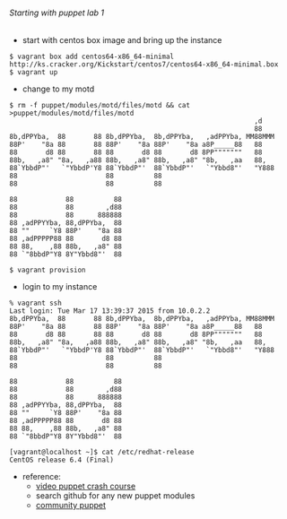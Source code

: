 ###### Starting with puppet lab 1

* start with centos box image and bring up the instance
```
$ vagrant box add centos64-x86_64-minimal http://ks.cracker.org/Kickstart/centos7/centos64-x86_64-minimal.box
$ vagrant up
```

* change to my motd
```
$ rm -f puppet/modules/motd/files/motd && cat >puppet/modules/motd/files/motd
                                                             ,d
                                                             88
8b,dPPYba,  88       88 8b,dPPYba,  8b,dPPYba,   ,adPPYba, MM88MMM
88P'    "8a 88       88 88P'    "8a 88P'    "8a a8P_____88   88
88       d8 88       88 88       d8 88       d8 8PP"""""""   88
88b,   ,a8" "8a,   ,a88 88b,   ,a8" 88b,   ,a8" "8b,   ,aa   88,
88`YbbdP"'   `"YbbdP'Y8 88`YbbdP"'  88`YbbdP"'   `"Ybbd8"'   "Y888
88                      88          88
88                      88          88

88            88          88
88            88        ,d88
88            88      888888
88 ,adPPYYba, 88,dPPYba,  88
88 ""     `Y8 88P'    "8a 88
88 ,adPPPPP88 88       d8 88
88 88,    ,88 88b,   ,a8" 88
88 `"8bbdP"Y8 8Y"Ybbd8"'  88

$ vagrant provision
```

* login to my instance
```
% vagrant ssh
Last login: Tue Mar 17 13:39:37 2015 from 10.0.2.2
8b,dPPYba,  88       88 8b,dPPYba,  8b,dPPYba,   ,adPPYba, MM88MMM
88P'    "8a 88       88 88P'    "8a 88P'    "8a a8P_____88   88
88       d8 88       88 88       d8 88       d8 8PP"""""""   88
88b,   ,a8" "8a,   ,a88 88b,   ,a8" 88b,   ,a8" "8b,   ,aa   88,
88`YbbdP"'   `"YbbdP'Y8 88`YbbdP"'  88`YbbdP"'   `"Ybbd8"'   "Y888
88                      88          88
88                      88          88

88            88          88
88            88        ,d88
88            88      888888
88 ,adPPYYba, 88,dPPYba,  88
88 ""     `Y8 88P'    "8a 88
88 ,adPPPPP88 88       d8 88
88 88,    ,88 88b,   ,a8" 88
88 `"8bbdP"Y8 8Y"Ybbd8"'  88

[vagrant@localhost ~]$ cat /etc/redhat-release
CentOS release 6.4 (Final)
```

* reference:
  - [video puppet crash course](https://sysadmincasts.com/episodes/8-learning-puppet-with-vagrant)
  - search github for any new puppet modules
  - [community puppet](forge.puppetlabs.com)
